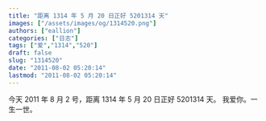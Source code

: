```yaml
---
title: "距离 1314 年 5 月 20 日正好 5201314 天"
images: ["/assets/images/og/1314520.png"]
authors: ["eallion"]
categories: ["日志"]
tags: ["爱","1314","520"]
draft: false
slug: "1314520"
date: "2011-08-02 05:20:14"
lastmod: "2011-08-02 05:20:14"
---
```


今天 2011 年 8 月 2 号，距离 1314 年 5 月 20 日正好 5201314 天。
我爱你。一生一世。
